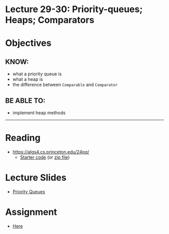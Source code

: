 # Lecture 29-30: Priority-queues; Heaps; Comparators

# Objectives

## KNOW:
- what a priority queue is
- what a heap is
- the difference between `Comparable` and `Comparator`
  
## BE ABLE TO:
- implement heap methods


---
# Reading

- https://algs4.cs.princeton.edu/24pq/
    - [Starter code](start/) (or [zip file](lec290.zip))


# Lecture Slides

- [Priority Queues](https://algs4.cs.princeton.edu/lectures/keynote/24PriorityQueues.pdf)


# Assignment

- [Here](work/hw300.md)
